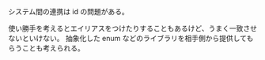 システム間の連携は id の問題がある。

使い勝手を考えるとエイリアスをつけたりすることもあるけど、うまく一致させないといけない。
抽象化した enum などのライブラリを相手側から提供してもらうことも考えられる。
